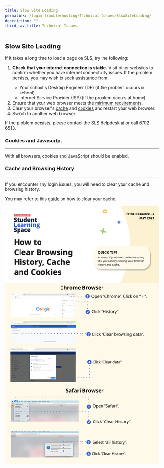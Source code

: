 ```yaml
---
title: Slow Site Loading
permalink: /login-troubleshooting/Technical-Issues/SlowSiteLoading/
description: ""
third_nav_title: Technical Issues
---
```

<h2>Slow Site Loading</h2>
<p>If it takes a long time to load a page on SLS, try the following:</p>
<ol>
<li><strong>Check that your internet connection is stable.</strong> Visit other websites to confirm whether you have internet connectivity issues. If the problem persists, you may wish to seek assistance from:</li>
      <ul>
        <li>Your school's Desktop Engineer (DE) (if the problem occurs in school)</li>
        <li>Internet Service Provider (ISP) (if the problem occurs at home)</li>
      </ul>
      <li>Ensure that your web browser meets the <a href="/login-troubleshooting/Technical-Issues/OSBrowserRequirements/">minimum requirements</a>.</li>
      <li>Clear your browser's <a href="https://www.wikihow.com/Clear-Your-Browser%27s-Cache">cache</a> and <a href="https://www.wikihow.com/Clear-Your-Browser%27s-Cookies">cookies</a> and restart your web browser.</li>
      <li>Switch to another web browser.</li>
    </ol>
    <p>If the problem persists, please contact the SLS Helpdesk at or call 6702 6513.</p>
		
<h3>Cookies and Javascript</h3>
		<hr>
    <p>With all browsers, cookies and JavaScript should be enabled.</p>
		
<h3>Cache and Browsing History</h3>
			<hr>
    <p>If you encounter any login issues, you will need to clear your cache and browsing history.</p>
    <p>You may refer to this <a href="/files/Login%20Troubleshooting/Clear-Cache.pdf">guide</a> on how to clear your cache.</p>
  


<a href="/files/Login%20Troubleshooting/Clear-Cache.pdf" target="_blank"><img src="/images/4Troubleshooting/Clear-Cache.png"></a>